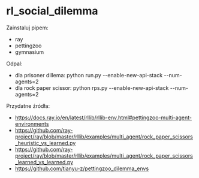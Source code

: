 # rl_social_dilemma

Zainstaluj pipem:
- ray
- pettingzoo
- gymnasium

Odpal:
- dla prisoner dillema:
python run.py --enable-new-api-stack --num-agents=2
- dla rock paper scissor:
python rps.py --enable-new-api-stack --num-agents=2

Przydatne źródła:
- https://docs.ray.io/en/latest/rllib/rllib-env.html#pettingzoo-multi-agent-environments
- https://github.com/ray-project/ray/blob/master/rllib/examples/multi_agent/rock_paper_scissors_heuristic_vs_learned.py
- https://github.com/ray-project/ray/blob/master/rllib/examples/multi_agent/rock_paper_scissors_learned_vs_learned.py
- https://github.com/tianyu-z/pettingzoo_dilemma_envs

